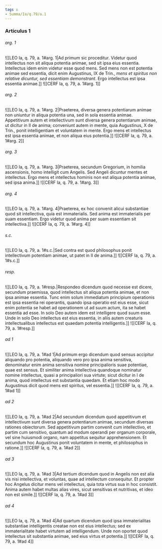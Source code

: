 ```yaml
---
tags : 
- Summa/Ia/q.79/a.1
---
```


### Articulus 1

###### arg. 1
![[LEO Ia, q. 79, a. 1#arg. 1|Ad primum sic proceditur. Videtur quod intellectus non sit aliqua potentia animae, sed sit ipsa eius essentia. Intellectus idem enim videtur esse quod mens. Sed mens non est potentia animae sed essentia, dicit enim Augustinus, IX de Trin., *mens et spiritus non relative dicuntur, sed essentiam demonstrant*. Ergo intellectus est ipsa essentia animae.]]
![[CERF Ia, q. 79, a. 1#arg. 1]]

###### arg. 2
![[LEO Ia, q. 79, a. 1#arg. 2|Praeterea, diversa genera potentiarum animae non uniuntur in aliqua potentia una, sed in sola essentia animae. Appetitivum autem et intellectivum sunt diversa genera potentiarum animae, ut dicitur in II de anima; conveniunt autem in mente, quia Augustinus, X de Trin., ponit intelligentiam et voluntatem in mente. Ergo mens et intellectus est ipsa essentia animae, et non aliqua eius potentia.]]
![[CERF Ia, q. 79, a. 1#arg. 2]]

###### arg. 3
![[LEO Ia, q. 79, a. 1#arg. 3|Praeterea, secundum Gregorium, in homilia ascensionis, homo intelligit cum Angelis. Sed Angeli dicuntur mentes et intellectus. Ergo mens et intellectus hominis non est aliqua potentia animae, sed ipsa anima.]]
![[CERF Ia, q. 79, a. 1#arg. 3]]

###### arg. 4
![[LEO Ia, q. 79, a. 1#arg. 4|Praeterea, ex hoc convenit alicui substantiae quod sit intellectiva, quia est immaterialis. Sed anima est immaterialis per suam essentiam. Ergo videtur quod anima per suam essentiam sit intellectiva.]]
![[CERF Ia, q. 79, a. 1#arg. 4]]

###### s.c.
![[LEO Ia, q. 79, a. 1#s.c.|Sed contra est quod philosophus ponit intellectivum potentiam animae, ut patet in II de anima.]]
![[CERF Ia, q. 79, a. 1#s.c.]]

###### resp.
![[LEO Ia, q. 79, a. 1#resp.|Respondeo dicendum quod necesse est dicere, secundum praemissa, quod intellectus sit aliqua potentia animae, et non ipsa animae essentia. Tunc enim solum immediatum principium operationis est ipsa essentia rei operantis, quando ipsa operatio est eius esse, sicut enim potentia se habet ad operationem ut ad suum actum, ita se habet essentia ad esse. In solo Deo autem idem est intelligere quod suum esse. Unde in solo Deo intellectus est eius essentia, in aliis autem creaturis intellectualibus intellectus est quaedam potentia intelligentis.]]
![[CERF Ia, q. 79, a. 1#resp.]]

###### ad 1
![[LEO Ia, q. 79, a. 1#ad 1|Ad primum ergo dicendum quod sensus accipitur aliquando pro potentia, aliquando vero pro ipsa anima sensitiva, denominatur enim anima sensitiva nomine principalioris suae potentiae, quae est sensus. Et similiter anima intellectiva quandoque nominatur nomine intellectus, quasi a principaliori sua virtute; sicut dicitur in I de anima, quod intellectus est substantia quaedam. Et etiam hoc modo Augustinus dicit quod mens est spiritus, vel essentia.]]
![[CERF Ia, q. 79, a. 1#ad 1]]

###### ad 2
![[LEO Ia, q. 79, a. 1#ad 2|Ad secundum dicendum quod appetitivum et intellectivum sunt diversa genera potentiarum animae, secundum diversas rationes obiectorum. Sed appetitivum partim convenit cum intellectivo, et partim cum sensitivo, quantum ad modum operandi per organum corporale, vel sine huiusmodi organo, nam appetitus sequitur apprehensionem. Et secundum hoc Augustinus ponit voluntatem in mente, et philosophus in ratione.]]
![[CERF Ia, q. 79, a. 1#ad 2]]

###### ad 3
![[LEO Ia, q. 79, a. 1#ad 3|Ad tertium dicendum quod in Angelis non est alia vis nisi intellectiva, et voluntas, quae ad intellectum consequitur. Et propter hoc Angelus dicitur mens vel intellectus, quia tota virtus sua in hoc consistit. Anima autem habet multas alias vires, sicut sensitivas et nutritivas, et ideo non est simile.]]
![[CERF Ia, q. 79, a. 1#ad 3]]

###### ad 4
![[LEO Ia, q. 79, a. 1#ad 4|Ad quartum dicendum quod ipsa immaterialitas substantiae intelligentis creatae non est eius intellectus; sed ex immaterialitate habet virtutem ad intelligendum. Unde non oportet quod intellectus sit substantia animae, sed eius virtus et potentia.]]
![[CERF Ia, q. 79, a. 1#ad 4]]

